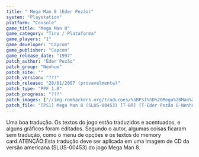 ```yaml
---
title: " Mega Man 8 (Eder Pezão)"
system: "Playstation"
platform: "Console"
game_title: "Mega Man 8"
game_category: "Tiro / Plataforma"
game_players: "1"
game_developer: "Capcom"
game_publisher: "Capcom"
game_release_date: "1997"
patch_author: "Eder Pezão"
patch_group: "Nenhum"
patch_site: ""
patch_version: "???"
patch_release: "28/01/2007 (provavelmente)"
patch_type: "PPF 1.0"
patch_progress: "???"
patch_images: ["//img.romhackers.org/traducoes/%5BPS1%5D%20Mega%20Man%208%20-%20Eder%20Pez%C3%A3o%20-%201.gif","//img.romhackers.org/traducoes/%5BPS1%5D%20Mega%20Man%208%20-%20Eder%20Pez%C3%A3o%20-%202.gif","//img.romhackers.org/traducoes/%5BPS1%5D%20Mega%20Man%208%20-%20Eder%20Pez%C3%A3o%20-%203.gif"]
patch_file: "[PS1] Mega Man 8 (SLUS-00453) [T-BR] [T-Eder Pezão G-Nenhum] [A-2007].zip"
---
```

Uma boa tradução. Os textos do jogo estão traduzidos e acentuados, e alguns gráficos foram editados. Segundo o autor, algumas coisas ficaram sem tradução, como o menu de opções e os textos do memory card.ATENÇÃO:Esta tradução deve ser aplicada em uma imagem de CD da versão americana (SLUS-00453) do jogo Mega Man 8.